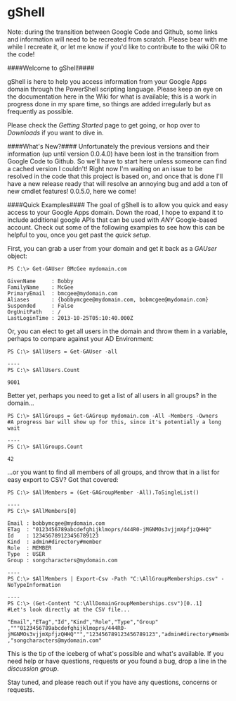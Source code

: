 gShell
======

Note: during the transition between Google Code and Github, some links and information will need to be recreated from scratch. Please bear with me while I recreate it, or let me know if you'd like to contribute to the wiki OR to the code!

####Welcome to gShell!####

gShell is here to help you access information from your Google Apps domain through the PowerShell scripting language. Please keep an eye on the documentation here in the Wiki for what is available; this is a work in progress done in my spare time, so things are added irregularly but as frequently as possible.

Please check the _Getting Started_ page to get going, or hop over to _Downloads_ if you want to dive in.

####What's New?####
Unfortunately the previous versions and their information (up until version 0.0.4.0) have been lost in the transition from Google Code to Github. So we'll have to start here unless someone can find a cached version I couldn't! Right now I'm waiting on an issue to be resolved in the code that this project is based on, and once that is done I'll have a new release ready that will resolve an annoying bug and add a ton of new cmdlet features! 0.0.5.0, here we come!

####Quick Examples####
The goal of gShell is to allow you quick and easy access to your Google Apps domain. Down the road, I hope to expand it to include additional google APIs that can be used with _ANY_ Google-based account. Check out some of the following examples to see how this can be helpful to you, once you get past the _quick setup_.

First, you can grab a user from your domain and get it back as a _GAUser_ object:
```
PS C:\> Get-GAUser BMcGee mydomain.com

GivenName     : Bobby
FamilyName    : McGee
PrimaryEmail  : bmcgee@mydomain.com
Aliases       : {bobbymcgee@mydomain.com, bobmcgee@mydomain.com}
Suspended     : False
OrgUnitPath   : /
LastLoginTime : 2013-10-25T05:10:40.000Z
```
Or, you can elect to get all users in the domain and throw them in a variable, perhaps to compare against your AD Environment:

```
PS C:\> $AllUsers = Get-GAUser -all

----
PS C:\> $AllUsers.Count

9001
```

Better yet, perhaps you need to get a list of all users in all groups? in the domain...
```
PS C:\> $AllGroups = Get-GAGroup mydomain.com -All -Members -Owners
#A progress bar will show up for this, since it's potentially a long wait

----
PS C:\> $AllGroups.Count

42
```
...or you want to find all members of all groups, and throw that in a list for easy export to CSV? Got that covered:

```
PS C:\> $AllMembers = (Get-GAGroupMember -All).ToSingleList()

----
PS C:\> $AllMembers[0]

Email : bobbymcgee@mydomain.com
ETag  : "0123456789abcdefghijklmoprs/444R0-jMGNMOs3vjjmXpfjzQHHQ"
Id    : 123456789123456789123
Kind  : admin#directory#member
Role  : MEMBER
Type  : USER
Group : songcharacters@mydomain.com

----
PS C:\> $AllMembers | Export-Csv -Path "C:\AllGroupMemberships.csv" -NoTypeInformation

----
PS C:\> (Get-Content "C:\AllDomainGroupMemberships.csv")[0..1]
#Let's look directly at the CSV file...

"Email","ETag","Id","Kind","Role","Type","Group"
,"""0123456789abcdefghijklmoprs/444R0-jMGNMOs3vjjmXpfjzQHHQ""","123456789123456789123","admin#directory#member","MEMBER","USER"
,"songcharacters@mydomain.com"
```

This is the tip of the iceberg of what's possible and what's available. If you need help or have questions, requests or you found a bug, drop a line in the _discussion group_.

Stay tuned, and please reach out if you have any questions, concerns or requests.
